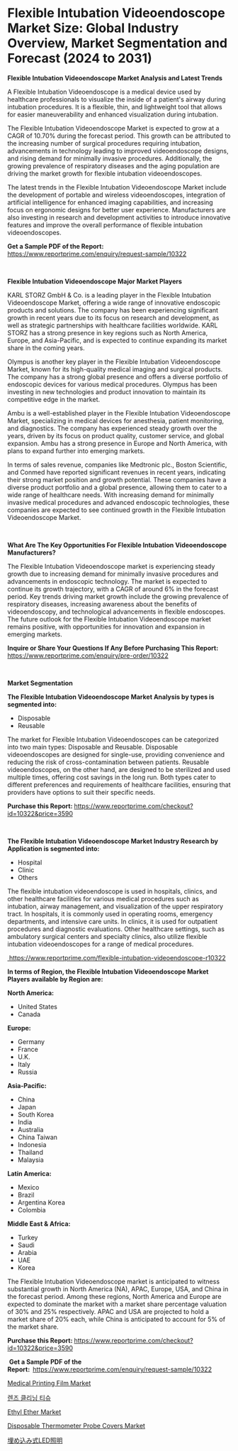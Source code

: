 <p><h1>Flexible Intubation Videoendoscope Market Size: Global Industry Overview, Market Segmentation and Forecast (2024 to 2031)</h1></p><p><strong>Flexible Intubation Videoendoscope Market Analysis and Latest Trends</strong></p>
<p><p>A Flexible Intubation Videoendoscope is a medical device used by healthcare professionals to visualize the inside of a patient's airway during intubation procedures. It is a flexible, thin, and lightweight tool that allows for easier maneuverability and enhanced visualization during intubation.</p><p>The Flexible Intubation Videoendoscope Market is expected to grow at a CAGR of 10.70% during the forecast period. This growth can be attributed to the increasing number of surgical procedures requiring intubation, advancements in technology leading to improved videoendoscope designs, and rising demand for minimally invasive procedures. Additionally, the growing prevalence of respiratory diseases and the aging population are driving the market growth for flexible intubation videoendoscopes.</p><p>The latest trends in the Flexible Intubation Videoendoscope Market include the development of portable and wireless videoendoscopes, integration of artificial intelligence for enhanced imaging capabilities, and increasing focus on ergonomic designs for better user experience. Manufacturers are also investing in research and development activities to introduce innovative features and improve the overall performance of flexible intubation videoendoscopes.</p></p>
<p><strong>Get a Sample PDF of the Report:&nbsp;</strong> <a href="https://www.reportprime.com/enquiry/request-sample/10322">https://www.reportprime.com/enquiry/request-sample/10322</a></p>
<p>&nbsp;</p>
<p><strong>Flexible Intubation Videoendoscope Major Market Players</strong></p>
<p><p>KARL STORZ GmbH & Co. is a leading player in the Flexible Intubation Videoendoscope Market, offering a wide range of innovative endoscopic products and solutions. The company has been experiencing significant growth in recent years due to its focus on research and development, as well as strategic partnerships with healthcare facilities worldwide. KARL STORZ has a strong presence in key regions such as North America, Europe, and Asia-Pacific, and is expected to continue expanding its market share in the coming years.</p><p>Olympus is another key player in the Flexible Intubation Videoendoscope Market, known for its high-quality medical imaging and surgical products. The company has a strong global presence and offers a diverse portfolio of endoscopic devices for various medical procedures. Olympus has been investing in new technologies and product innovation to maintain its competitive edge in the market.</p><p>Ambu is a well-established player in the Flexible Intubation Videoendoscope Market, specializing in medical devices for anesthesia, patient monitoring, and diagnostics. The company has experienced steady growth over the years, driven by its focus on product quality, customer service, and global expansion. Ambu has a strong presence in Europe and North America, with plans to expand further into emerging markets.</p><p>In terms of sales revenue, companies like Medtronic plc., Boston Scientific, and Conmed have reported significant revenues in recent years, indicating their strong market position and growth potential. These companies have a diverse product portfolio and a global presence, allowing them to cater to a wide range of healthcare needs. With increasing demand for minimally invasive medical procedures and advanced endoscopic technologies, these companies are expected to see continued growth in the Flexible Intubation Videoendoscope Market.</p></p>
<p>&nbsp;</p>
<p><strong>What Are The Key Opportunities For Flexible Intubation Videoendoscope Manufacturers?</strong></p>
<p><p>The Flexible Intubation Videoendoscope market is experiencing steady growth due to increasing demand for minimally invasive procedures and advancements in endoscopic technology. The market is expected to continue its growth trajectory, with a CAGR of around 6% in the forecast period. Key trends driving market growth include the growing prevalence of respiratory diseases, increasing awareness about the benefits of videoendoscopy, and technological advancements in flexible endoscopes. The future outlook for the Flexible Intubation Videoendoscope market remains positive, with opportunities for innovation and expansion in emerging markets.</p></p>
<p><strong>Inquire or Share Your Questions If Any Before Purchasing This Report:</strong> <a href="https://www.reportprime.com/enquiry/pre-order/10322">https://www.reportprime.com/enquiry/pre-order/10322</a></p>
<p>&nbsp;</p>
<p><strong>Market Segmentation</strong></p>
<p><strong>The Flexible Intubation Videoendoscope Market Analysis by types is segmented into:</strong></p>
<p><ul><li>Disposable</li><li>Reusable</li></ul></p>
<p><p>The market for Flexible Intubation Videoendoscopes can be categorized into two main types: Disposable and Reusable. Disposable videoendoscopes are designed for single-use, providing convenience and reducing the risk of cross-contamination between patients. Reusable videoendoscopes, on the other hand, are designed to be sterilized and used multiple times, offering cost savings in the long run. Both types cater to different preferences and requirements of healthcare facilities, ensuring that providers have options to suit their specific needs.</p></p>
<p><strong>Purchase this Report:&nbsp;</strong><a href="https://www.reportprime.com/checkout?id=10322&price=3590">https://www.reportprime.com/checkout?id=10322&price=3590</a></p>
<p>&nbsp;</p>
<p><strong>The Flexible Intubation Videoendoscope Market Industry Research by Application is segmented into:</strong></p>
<p><ul><li>Hospital</li><li>Clinic</li><li>Others</li></ul></p>
<p><p>The flexible intubation videoendoscope is used in hospitals, clinics, and other healthcare facilities for various medical procedures such as intubation, airway management, and visualization of the upper respiratory tract. In hospitals, it is commonly used in operating rooms, emergency departments, and intensive care units. In clinics, it is used for outpatient procedures and diagnostic evaluations. Other healthcare settings, such as ambulatory surgical centers and specialty clinics, also utilize flexible intubation videoendoscopes for a range of medical procedures.</p></p>
<p><a href="https://www.reportprime.com/flexible-intubation-videoendoscope-r10322">&nbsp;https://www.reportprime.com/flexible-intubation-videoendoscope-r10322</a></p>
<p><strong>In terms of Region, the Flexible Intubation Videoendoscope Market Players available by Region are:</strong></p>
<p>
    <p> <strong> North America: </strong>
        <ul>
            <li>United States</li>
            <li>Canada</li>
        </ul>
        </p> 
    <p> <strong> Europe: </strong>
        <ul>
            <li>Germany</li>
            <li>France</li>
            <li>U.K.</li>
            <li>Italy</li>
            <li>Russia</li>
        </ul>
        </p> 
    <p> <strong> Asia-Pacific: </strong>
        <ul>
            <li>China</li>
            <li>Japan</li>
            <li>South Korea</li>
            <li>India</li>
            <li>Australia</li>
            <li>China Taiwan</li>
            <li>Indonesia</li>
            <li>Thailand</li>
            <li>Malaysia</li>
        </ul>
        </p> 
    <p> <strong> Latin America: </strong>
        <ul>
            <li>Mexico</li>
            <li>Brazil</li>
            <li>Argentina Korea</li>
            <li>Colombia</li>
        </ul>
        </p> 
    <p> <strong> Middle East & Africa: </strong>
        <ul>
            <li>Turkey</li>
            <li>Saudi</li>
            <li>Arabia</li>
            <li>UAE</li>
            <li>Korea</li>
        </ul>
    </p>
    </p>
<p><p>The Flexible Intubation Videoendoscope market is anticipated to witness substantial growth in North America (NA), APAC, Europe, USA, and China in the forecast period. Among these regions, North America and Europe are expected to dominate the market with a market share percentage valuation of 30% and 25% respectively. APAC and USA are projected to hold a market share of 20% each, while China is anticipated to account for 5% of the market share.</p></p>
<p><strong>Purchase this Report: </strong><a href="https://www.reportprime.com/checkout?id=10322&price=3590">https://www.reportprime.com/checkout?id=10322&price=3590</a></p>
<p>&nbsp;<strong>Get a Sample PDF of the Report:&nbsp;&nbsp;</strong><a href="https://www.reportprime.com/enquiry/request-sample/10322">https://www.reportprime.com/enquiry/request-sample/10322</a></p>
<p><strong></strong></p>
<p><p><a href="https://github.com/seekum/Market-Research-Report-List-2/blob/main/medical-printing-film-market.md">Medical Printing Film Market</a></p><p><a href="https://github.com/JonHarrtis67676y/Market-Research-Report-List-1/blob/main/287649421805.md">렌즈 클리닝 티슈</a></p><p><a href="https://issuu.com/reportprime-2/docs/ethyl-ether-market-size-2030.pptx">Ethyl Ether Market</a></p><p><a href="https://github.com/timeliteaut/Market-Research-Report-List-2/blob/main/disposable-thermometer-probe-covers-market.md">Disposable Thermometer Probe Covers Market</a></p><p><a href="https://github.com/bevdtkn4419963/Market-Research-Report-List-1/blob/main/588127623991.md">埋め込み式LED照明</a></p></p>